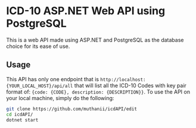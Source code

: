 # ICD-10 ASP.NET Web API using PostgreSQL 
This is a web API made using ASP.NET and PostgreSQL as the database choice for its ease of use.

## Usage
This API has only one endpoint that is `http://localhost:{YOUR_LOCAL_HOST}/api/all` that will list all the ICD-10 Codes with key pair format of: `{code: {CODE}, description: {DESCRIPTION}}`. To use the API on your local machine, simply do the following:

```bash
git clone https://github.com/muthanii/icdAPI/edit
cd icdAPI/
dotnet start
```
